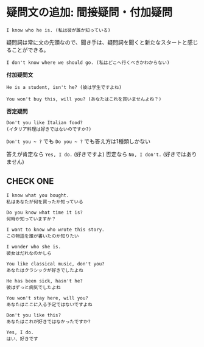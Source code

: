 # 疑問文の追加: 間接疑問・付加疑問

```
I know who he is. (私は彼が誰か知っている)
```

疑問詞は常に文の先頭なので、聞き手は、疑問詞を聞くと新たなスタートと感じることができる。

```
I don't know where we should go. (私はどこへ行くべきかわからない)
```

__付加疑問文__

```
He is a student, isn't he? (彼は学生ですよね)
```

```
You won't buy this, will you? (あなたはこれを買いませんよね？)
```


__否定疑問__

```
Don't you like Italian food?
(イタリア料理は好きではないのですか?)
```

`Don't you ~ ?` でも `Do you ~ ?` でも答え方は1種類しかない

  答えが肯定なら `Yes, I do.` (好きですよ)
  否定なら `No, I don't.` (好きではありません)


## CHECK ONE

```
I know what you bought.
私はあなたが何を買ったか知っている

Do you know what time it is?
何時か知っていますか？

I want to know who wrote this story.
この物語を誰が書いたのか知りたい

I wonder who she is.
彼女はだれなのかしら

You like classical music, don't you?
あなたはクラシックが好きでしたよね

He has been sick, hasn't he?
彼はずっと病気でしたよね

You won't stay here, will you?
あなたはここに入る予定ではないですよね

Don't you like this?
あなたはこれが好きではなかったですか?

Yes, I do.
はい、好きです
```
